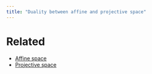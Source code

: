 ```yaml
---
title: "Duality between affine and projective space"
---
```


# Related
- [Affine space](<notes/ntpy/Definitions/Algebraic geometry/Affine space.md>)
- [Projective space](<notes/ntpy/Definitions/Algebraic geometry/Projective space.md>)